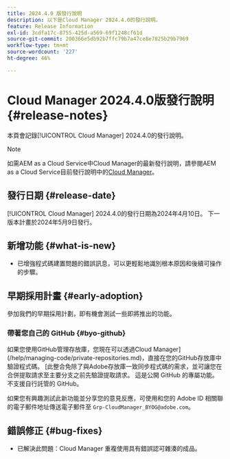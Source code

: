 ```yaml
---
title: 2024.4.0 版發行說明
description: 以下是Cloud Manager 2024.4.0的發行說明。
feature: Release Information
exl-id: 3cdfa17c-8755-425d-a569-69f1248cf61d
source-git-commit: 200366e5db92b7ffc79b7a47ce8e7825b29b7969
workflow-type: tm+mt
source-wordcount: '227'
ht-degree: 46%

---
```


# Cloud Manager 2024.4.0版發行說明 {#release-notes}

本頁會記錄[!UICONTROL Cloud Manager] 2024.4.0的發行說明。

>[!NOTE]
>
>如需AEM as a Cloud Service中Cloud Manager的最新發行說明，請參閱AEM as a Cloud Service目前發行說明中的[Cloud Manager](https://experienceleague.adobe.com/docs/experience-manager-cloud-service/content/implementing/using-cloud-manager/release-notes-cloud-manager/release-notes-cm-current.html)。

## 發行日期 {#release-date}

[!UICONTROL Cloud Manager] 2024.4.0的發行日期為2024年4月10日。 下一版本計畫於2024年5月9日發行。

## 新增功能 {#what-is-new}

* 已增強程式碼建置問題的錯誤訊息，可以更輕鬆地識別根本原因和後續可操作的步驟。

## 早期採用計畫 {#early-adoption}

參加我們的早期採用計劃，即有機會測試一些即將推出的功能。

### 帶著您自己的 GitHub {#byo-github}

如果您使用GitHub管理存放庫，您現在可以透過Cloud Manager](/help/managing-code/private-repositories.md)，直接在您的GitHub存放庫中驗證程式碼。 [此整合免除了與Adobe存放庫一致同步程式碼的需求，並可讓您在合併提取請求至主要分支之前先驗證提取請求。 這是公開 GitHub 的專屬功能。不支援自行託管的 GitHub。

如果您有興趣測試此新功能並分享您的意見反應，可使用和您的 Adobe ID 相關聯的電子郵件地址傳送電子郵件至 `Grp-CloudManager_BYOG@adobe.com`。

## 錯誤修正 {#bug-fixes}

* 已解決此問題：Cloud Manager 重複使用具有錯誤認可雜湊的成品。
